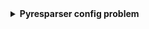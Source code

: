 <details>
  <summary><b>Pyresparser config problem</b></summary>
  <code>pyresparser</code> is a simple resume parser used for extracting information from resumes. pyresparser work with <code>spacy</code>. But now it don't work properly in <code>spacy latest version.</code> When we run pyresparser in latest version show show <code>config.cfg</code> to solve this problem create virtual environment problem.
  
<b>Virtual Environment Setupe and Package installation:</b>
  
  - First of all, we need to <code>create a folder</code> to setup virtual environment
  - Extract email
  - Extract mobile numbers
  - Extract skills
  - Extract total experience
  - Extract college name
  - Extract degree
  - Extract designation
  - Extract company names
  
  
  
  - Extract name
  - Extract email
  - Extract mobile numbers
  - Extract skills
  - Extract total experience
  - Extract college name
  - Extract degree
  - Extract designation
  - Extract company names
  <b>Virtual Environment</b>
  - Item 2
    - Sub-item 1
    - Sub-item 2
  - Item 3
  
 <code>word</code>
  
</details>

